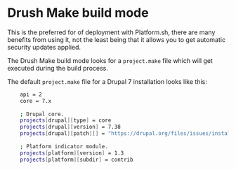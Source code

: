 # Drush Make build mode

This is the preferred for of deployment with Platform.sh, there are many benefits from
using it, not the least being that it allows you to get automatic security updates applied.

The Drush Make build mode looks for a `project.make` file which will get
executed during the build process.

The default `project.make` file for a Drupal 7 installation looks like
this:

```bash
    api = 2
    core = 7.x
    
    ; Drupal core.
    projects[drupal][type] = core
    projects[drupal][version] = 7.38
    projects[drupal][patch][] = "https://drupal.org/files/issues/install-redirect-on-empty-database-728702-36.patch"
    
    ; Platform indicator module.
    projects[platform][version] = 1.3
    projects[platform][subdir] = contrib
```
